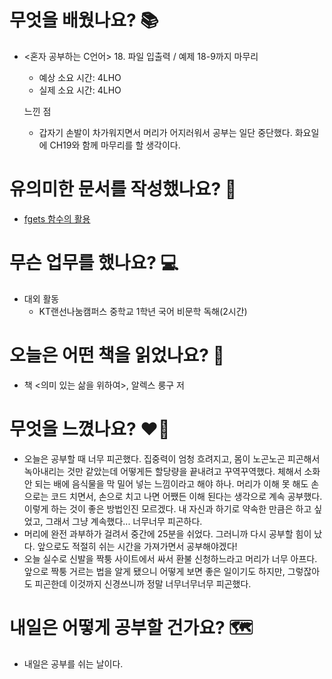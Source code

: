 # 무엇을 배웠나요? 📚
- <혼자 공부하는 C언어> 18. 파일 입출력 / 예제 18-9까지 마무리
    - 예상 소요 시간: 4LHO
    - 실제 소요 시간: 4LHO

    느낀 점
    - 갑자기 손발이 차가워지면서 머리가 어지러워서 공부는 일단 중단했다. 화요일에 CH19와 함께 마무리를 할 생각이다.

# 유의미한 문서를 작성했나요? 📝
- [fgets 함수의 활용](https://github.com/haeonlee/haeonpedia/blob/master/C/문법/QnA/fgets%20함수%20활용.md)

# 무슨 업무를 했나요? 💻
- 대외 활동
    - KT랜선나눔캠퍼스 중학교 1학년 국어 비문학 독해(2시간)

# 오늘은 어떤 책을 읽었나요? 📖
- 책 <의미 있는 삶을 위하여>, 알렉스 룽구 저

# 무엇을 느꼈나요? ❤️‍🔥
- 오늘은 공부할 때 너무 피곤했다. 집중력이 엄청 흐려지고, 몸이 노곤노곤 피곤해서 녹아내리는 것만 같았는데 어떻게든 할당량을 끝내려고 꾸역꾸역했다. 체해서 소화 안 되는 배에 음식물을 막 밀어 넣는 느낌이라고 해야 하나. 머리가 이해 못 해도 손으로는 코드 치면서, 손으로 치고 나면 어쨌든 이해 된다는 생각으로 계속 공부했다. 이렇게 하는 것이 좋은 방법인진 모르겠다. 내 자신과 하기로 약속한 만큼은 하고 싶었고, 그래서 그냥 계속했다... 너무너무 피곤하다.
- 머리에 완전 과부하가 걸려서 중간에 25분을 쉬었다. 그러니까 다시 공부할 힘이 났다. 앞으로도 적절히 쉬는 시간을 가져가면서 공부해야겠다!
- 오늘 실수로 신발을 짝퉁 사이트에서 싸서 환불 신청하느라고 머리가 너무 아프다. 앞으로 짝퉁 거르는 법을 알게 됐으니 어떻게 보면 좋은 일이기도 하지만, 그렇잖아도 피곤한데 이것까지 신경쓰니까 정말 너무너무너무 피곤했다.

# 내일은 어떻게 공부할 건가요? 🗺
- 내일은 공부를 쉬는 날이다.
